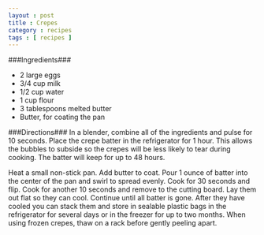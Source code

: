 ```yaml
---
layout : post
title : Crepes
category : recipes
tags : [ recipes ]
---
```

###Ingredients###
* 2 large eggs
* 3/4 cup milk
* 1/2 cup water
* 1 cup flour
* 3 tablespoons melted butter
* Butter, for coating the pan

###Directions###
In a blender, combine all of the ingredients and pulse for 10 seconds. Place the crepe batter in the refrigerator for 1 hour. This allows the bubbles to subside so the crepes will be less likely to tear during cooking. The batter will keep for up to 48 hours.

Heat a small non-stick pan. Add butter to coat. Pour 1 ounce of batter into the center of the pan and swirl to spread evenly. Cook for 30 seconds and flip. Cook for another 10 seconds and remove to the cutting board. Lay them out flat so they can cool. Continue until all batter is gone. After they have cooled you can stack them and store in sealable plastic bags in the refrigerator for several days or in the freezer for up to two months. When using frozen crepes, thaw on a rack before gently peeling apart.


